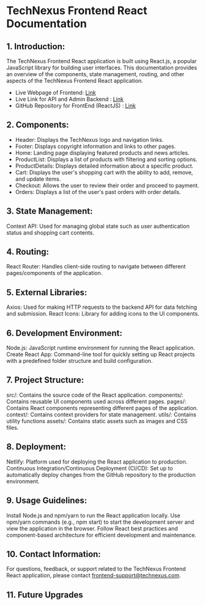 # TechNexus Frontend React Documentation

## 1. Introduction:

The TechNexus Frontend React application is built using React.js, a popular JavaScript library for building user interfaces. This documentation provides an overview of the components, state management, routing, and other aspects of the TechNexus Frontend React application.


* Live Webpage of Frontend: [Link](https://technexus-react.netlify.app)
* Live Link for API and Admin Backend : [Link](https://technexus-backend.onrender.com)
* GitHub Repository for FrontEnd (ReactJS) : [Link](https://github.com/lurbh/TechNexus-Frontend)

## 2. Components:

- Header: Displays the TechNexus logo and navigation links.
- Footer: Displays copyright information and links to other pages.
- Home: Landing page displaying featured products and news articles.
- ProductList: Displays a list of products with filtering and sorting options.
- ProductDetails: Displays detailed information about a specific product.
- Cart: Displays the user's shopping cart with the ability to add, remove, and update items.
- Checkout: Allows the user to review their order and proceed to payment.
- Orders: Displays a list of the user's past orders with order details.

## 3. State Management:

Context API: Used for managing global state such as user authentication status and shopping cart contents.

## 4. Routing:

React Router: Handles client-side routing to navigate between different pages/components of the application.

## 5. External Libraries:

Axios: Used for making HTTP requests to the backend API for data fetching and submission.
React Icons: Library for adding icons to the UI components.

## 6. Development Environment:

Node.js: JavaScript runtime environment for running the React application.
Create React App: Command-line tool for quickly setting up React projects with a predefined folder structure and build configuration.

## 7. Project Structure:

src/: Contains the source code of the React application.
components/: Contains reusable UI components used across different pages.
pages/: Contains React components representing different pages of the application.
context/: Contains context providers for state management.
utils/: Contains utility functions 
assets/: Contains static assets such as images and CSS files.

## 8. Deployment:

Netlify: Platform used for deploying the React application to production.
Continuous Integration/Continuous Deployment (CI/CD): Set up to automatically deploy changes from the GitHub repository to the production environment.

## 9. Usage Guidelines:

Install Node.js and npm/yarn to run the React application locally.
Use npm/yarn commands (e.g., npm start) to start the development server and view the application in the browser.
Follow React best practices and component-based architecture for efficient development and maintenance.

## 10. Contact Information:

For questions, feedback, or support related to the TechNexus Frontend React application, please contact frontend-support@technexus.com.

## 11. Future Upgrades
